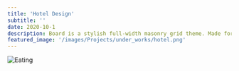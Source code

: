 ```yaml
---
title: 'Hotel Design'
subtitle: ''
date: 2020-10-1
description: Board is a stylish full-width masonry grid theme. Made for designers, artists, photographers and developers to show off their best work.
featured_image: '/images/Projects/under_works/hotel.png'
---
```


<div class="gallery" data-columns="1">
  <img src="{{site.baseurl}}/images/Projects/under_works/hotel.png" alt="Eating">

</div>
